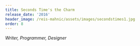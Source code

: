 ```yaml
---
title: Seconds Time's the Charm
release_date: '2016'
header_image: /reis-mahnic/assets/images/secondstimes1.jpg
order: 8
---
```

_Writer, Programmer, Designer_

